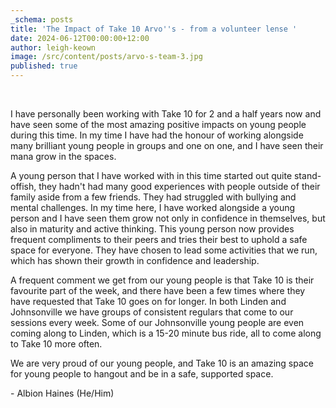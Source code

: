 ```yaml
---
_schema: posts
title: 'The Impact of Take 10 Arvo''s - from a volunteer lense '
date: 2024-06-12T00:00:00+12:00
author: leigh-keown
image: /src/content/posts/arvo-s-team-3.jpg
published: true
---
```

&nbsp;

I have personally been working with Take 10 for 2 and a half years now and have seen some of the most amazing positive impacts on young people during this time. In my time I have had the honour of working alongside many brilliant young people in groups and one on one, and I have seen their mana grow in the spaces.

A young person that I have worked with in this time started out quite stand-offish, they hadn't had many good experiences with people outside of their family aside from a few friends. They had struggled with bullying and mental challenges. In my time here, I have worked alongside a young person and I have seen them grow not only in confidence in themselves, but also in maturity and active thinking. This young person now provides frequent compliments to their peers and tries their best to uphold a safe space for everyone. They have chosen to lead some activities that we run, which has shown their growth in confidence and leadership.

A frequent comment we get from our young people is that Take 10 is their favourite part of the week, and there have been a few times where they have requested that Take 10 goes on for longer. In both Linden and Johnsonville we have groups of consistent regulars that come to our sessions every week. Some of our Johnsonville young people are even coming along to Linden, which is a 15-20 minute bus ride, all to come along to Take 10 more often.

We are very proud of our young people, and Take 10 is an amazing space for young people to hangout and be in a safe, supported space.

\- Albion Haines (He/Him)